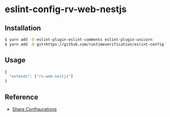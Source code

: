 # eslint-config-rv-web-nestjs

## Installation

```sh
$ yarn add -D eslint-plugin-eslint-comments eslint-plugin-unicorn
$ yarn add -D git+https://github.com/runtimeverification/eslint-config-rv-web-nestjs.git#master
```

## Usage

```javascript
{
  "extends": ["rv-web-nestjs"]
}
```

## Reference

- [Share Configurations](https://eslint.org/docs/latest/extend/shareable-configs)
